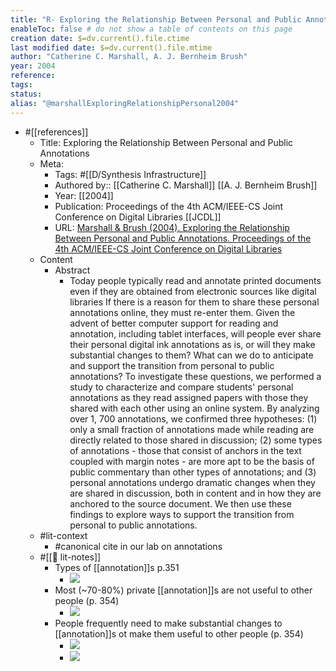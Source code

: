 ```yaml
---
title: "R- Exploring the Relationship Between Personal and Public Annotations"
enableToc: false # do not show a table of contents on this page
creation date: $=dv.current().file.ctime
last modified date: $=dv.current().file.mtime
author: "Catherine C. Marshall, A. J. Bernheim Brush"
year: 2004
reference: 
tags: 
status: 
alias: "@marshallExploringRelationshipPersonal2004"
---
```

- #[[references]]
    - Title: Exploring the Relationship Between Personal and Public Annotations
    - Meta:
        - Tags:  #[[D/Synthesis Infrastructure]]
        - Authored by:: [[Catherine C. Marshall]] [[A. J. Bernheim Brush]] 
        - Year: [[2004]]
        - Publication: Proceedings of the 4th ACM/IEEE-CS Joint Conference on Digital Libraries [[JCDL]]
        - URL: [Marshall & Brush (2004). Exploring the Relationship Between Personal and Public Annotations. Proceedings of the 4th ACM/IEEE-CS Joint Conference on Digital Libraries](http://doi.acm.org/10.1145/996350.996432)
    - Content
        - Abstract
            - Today people typically read and annotate printed documents even if they are obtained from electronic sources like digital libraries If there is a reason for them to share these personal annotations online, they must re-enter them. Given the advent of better computer support for reading and annotation, including tablet interfaces, will people ever share their personal digital ink annotations as is, or will they make substantial changes to them? What can we do to anticipate and support the transition from personal to public annotations? To investigate these questions, we performed a study to characterize and compare students' personal annotations as they read assigned papers with those they shared with each other using an online system. By analyzing over 1, 700 annotations, we confirmed three hypotheses: (1) only a small fraction of annotations made while reading are directly related to those shared in discussion; (2) some types of annotations - those that consist of anchors in the text coupled with margin notes - are more apt to be the basis of public commentary than other types of annotations; and (3) personal annotations undergo dramatic changes when they are shared in discussion, both in content and in how they are anchored to the source document. We then use these findings to explore ways to support the transition from personal to public annotations.
    - #lit-context
        - #canonical cite in our lab on annotations
    - #[[📝 lit-notes]]
        - Types of [[annotation]]s p.351
            - ![](https://firebasestorage.googleapis.com/v0/b/firescript-577a2.appspot.com/o/imgs%2Fapp%2Fmegacoglab%2F_UKK-Yjrcn?alt=media&token=79854c40-f7a2-4673-be57-642006212805)
        - Most (~70-80%) private [[annotation]]s are not useful to other people (p. 354)
            - ![](https://firebasestorage.googleapis.com/v0/b/firescript-577a2.appspot.com/o/imgs%2Fapp%2Fmegacoglab%2FP8xVLNi95c?alt=media&token=c43ee13b-f30e-4b33-a701-4c4a7be09eee)
        - People frequently need to make substantial changes to [[annotation]]s ot make them useful to other people (p. 354)
            - ![](https://firebasestorage.googleapis.com/v0/b/firescript-577a2.appspot.com/o/imgs%2Fapp%2Fmegacoglab%2F4p3Us2Yrvg?alt=media&token=b0954b0f-7664-4125-b109-3fb4f5693955)
            - ![](https://firebasestorage.googleapis.com/v0/b/firescript-577a2.appspot.com/o/imgs%2Fapp%2Fmegacoglab%2FIoe9FwtYc9?alt=media&token=70d1b6c7-634d-452d-84a1-297eb1e59783)
